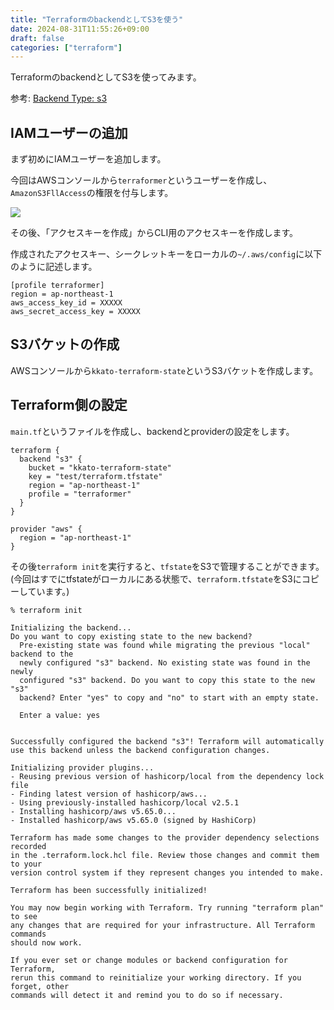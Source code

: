```yaml
---
title: "TerraformのbackendとしてS3を使う"
date: 2024-08-31T11:55:26+09:00
draft: false
categories: ["terraform"]
---
```


TerraformのbackendとしてS3を使ってみます。

参考: [Backend Type: s3](https://developer.hashicorp.com/terraform/language/settings/backends/s3)

## IAMユーザーの追加

まず初めにIAMユーザーを追加します。

今回はAWSコンソールから`terraformer`というユーザーを作成し、`AmazonS3FllAccess`の権限を付与します。

![](/images/terraform-s3/s3-full-access.png)

その後、「アクセスキーを作成」からCLI用のアクセスキーを作成します。

作成されたアクセスキー、シークレットキーをローカルの`~/.aws/config`に以下のように記述します。

```
[profile terraformer]
region = ap-northeast-1
aws_access_key_id = XXXXX
aws_secret_access_key = XXXXX
```

## S3バケットの作成

AWSコンソールから`kkato-terraform-state`というS3バケットを作成します。

## Terraform側の設定

`main.tf`というファイルを作成し、backendとproviderの設定をします。

```
terraform {
  backend "s3" {
    bucket = "kkato-terraform-state"
    key = "test/terraform.tfstate"
    region = "ap-northeast-1"
    profile = "terraformer"
  }
}

provider "aws" {
  region = "ap-northeast-1"
}
```

その後`terraform init`を実行すると、`tfstate`をS3で管理することができます。
(今回はすでにtfstateがローカルにある状態で、`terraform.tfstate`をS3にコピーしています。)

```
% terraform init

Initializing the backend...
Do you want to copy existing state to the new backend?
  Pre-existing state was found while migrating the previous "local" backend to the
  newly configured "s3" backend. No existing state was found in the newly
  configured "s3" backend. Do you want to copy this state to the new "s3"
  backend? Enter "yes" to copy and "no" to start with an empty state.

  Enter a value: yes


Successfully configured the backend "s3"! Terraform will automatically
use this backend unless the backend configuration changes.

Initializing provider plugins...
- Reusing previous version of hashicorp/local from the dependency lock file
- Finding latest version of hashicorp/aws...
- Using previously-installed hashicorp/local v2.5.1
- Installing hashicorp/aws v5.65.0...
- Installed hashicorp/aws v5.65.0 (signed by HashiCorp)

Terraform has made some changes to the provider dependency selections recorded
in the .terraform.lock.hcl file. Review those changes and commit them to your
version control system if they represent changes you intended to make.

Terraform has been successfully initialized!

You may now begin working with Terraform. Try running "terraform plan" to see
any changes that are required for your infrastructure. All Terraform commands
should now work.

If you ever set or change modules or backend configuration for Terraform,
rerun this command to reinitialize your working directory. If you forget, other
commands will detect it and remind you to do so if necessary.
```
